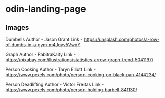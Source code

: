 # odin-landing-page

## Images
Dumbells
    Author - Jason Grant
    Link - https://unsplash.com/photos/a-row-of-dumbs-in-a-gym-m4Jqyv5VwqY

Graph
    Author - PabitraKaity
    Link - https://pixabay.com/illustrations/statistics-arrow-graph-trend-5041197/

Person Cooking
    Author - Taryn Elliott
    Link - https://www.pexels.com/photo/person-cooking-on-black-pan-4144234/

Person Deadlifting
    Author - Victor Freitas
    Link - https://www.pexels.com/photo/person-holding-barbell-841130/